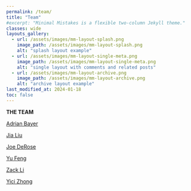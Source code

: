 ```yaml
---
permalink: /team/
title: "Team"
#excerpt: "Minimal Mistakes is a flexible two-column Jekyll theme."
classes: wide
layouts_gallery:
  - url: /assets/images/mm-layout-splash.png
    image_path: /assets/images/mm-layout-splash.png
    alt: "splash layout example"
  - url: /assets/images/mm-layout-single-meta.png
    image_path: /assets/images/mm-layout-single-meta.png
    alt: "single layout with comments and related posts"
  - url: /assets/images/mm-layout-archive.png
    image_path: /assets/images/mm-layout-archive.png
    alt: "archive layout example"
last_modified_at: 2024-01-18
toc: false
---
```


<strong> THE TEAM </strong>

<a href="https://adrianbayer.github.io/">Adrian Bayer</a>

<a href="https://liuxx479.github.io/">Jia Liu</a>

<a href="https://j-dr.github.io/">Joe DeRose</a>

<a href="https://rainwoodman.github.io/website/">Yu Feng</a>

<a href="https://zack.li/">Zack Li</a>

<a href="https://yicizhong98.github.io/">Yici Zhong</a>
